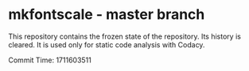 # mkfontscale - master branch

This repository contains the frozen state of the repository.
Its history is cleared. It is used only for static code
analysis with Codacy.

Commit Time: 1711603511